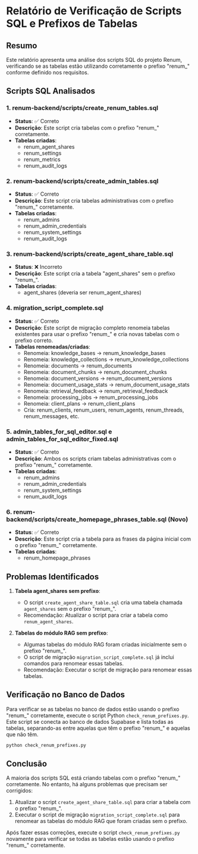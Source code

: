 # Relatório de Verificação de Scripts SQL e Prefixos de Tabelas

## Resumo

Este relatório apresenta uma análise dos scripts SQL do projeto Renum, verificando se as tabelas estão utilizando corretamente o prefixo "renum_" conforme definido nos requisitos.

## Scripts SQL Analisados

### 1. renum-backend/scripts/create_renum_tables.sql
- **Status**: ✅ Correto
- **Descrição**: Este script cria tabelas com o prefixo "renum_" corretamente.
- **Tabelas criadas**:
  - renum_agent_shares
  - renum_settings
  - renum_metrics
  - renum_audit_logs

### 2. renum-backend/scripts/create_admin_tables.sql
- **Status**: ✅ Correto
- **Descrição**: Este script cria tabelas administrativas com o prefixo "renum_" corretamente.
- **Tabelas criadas**:
  - renum_admins
  - renum_admin_credentials
  - renum_system_settings
  - renum_audit_logs

### 3. renum-backend/scripts/create_agent_share_table.sql
- **Status**: ❌ Incorreto
- **Descrição**: Este script cria a tabela "agent_shares" sem o prefixo "renum_".
- **Tabelas criadas**:
  - agent_shares (deveria ser renum_agent_shares)

### 4. migration_script_complete.sql
- **Status**: ✅ Correto
- **Descrição**: Este script de migração completo renomeia tabelas existentes para usar o prefixo "renum_" e cria novas tabelas com o prefixo correto.
- **Tabelas renomeadas/criadas**:
  - Renomeia: knowledge_bases → renum_knowledge_bases
  - Renomeia: knowledge_collections → renum_knowledge_collections
  - Renomeia: documents → renum_documents
  - Renomeia: document_chunks → renum_document_chunks
  - Renomeia: document_versions → renum_document_versions
  - Renomeia: document_usage_stats → renum_document_usage_stats
  - Renomeia: retrieval_feedback → renum_retrieval_feedback
  - Renomeia: processing_jobs → renum_processing_jobs
  - Renomeia: client_plans → renum_client_plans
  - Cria: renum_clients, renum_users, renum_agents, renum_threads, renum_messages, etc.

### 5. admin_tables_for_sql_editor.sql e admin_tables_for_sql_editor_fixed.sql
- **Status**: ✅ Correto
- **Descrição**: Ambos os scripts criam tabelas administrativas com o prefixo "renum_" corretamente.
- **Tabelas criadas**:
  - renum_admins
  - renum_admin_credentials
  - renum_system_settings
  - renum_audit_logs

### 6. renum-backend/scripts/create_homepage_phrases_table.sql (Novo)
- **Status**: ✅ Correto
- **Descrição**: Este script cria a tabela para as frases da página inicial com o prefixo "renum_" corretamente.
- **Tabelas criadas**:
  - renum_homepage_phrases

## Problemas Identificados

1. **Tabela agent_shares sem prefixo**:
   - O script `create_agent_share_table.sql` cria uma tabela chamada `agent_shares` sem o prefixo "renum_".
   - Recomendação: Atualizar o script para criar a tabela como `renum_agent_shares`.

2. **Tabelas do módulo RAG sem prefixo**:
   - Algumas tabelas do módulo RAG foram criadas inicialmente sem o prefixo "renum_".
   - O script de migração `migration_script_complete.sql` já inclui comandos para renomear essas tabelas.
   - Recomendação: Executar o script de migração para renomear essas tabelas.

## Verificação no Banco de Dados

Para verificar se as tabelas no banco de dados estão usando o prefixo "renum_" corretamente, execute o script Python `check_renum_prefixes.py`. Este script se conecta ao banco de dados Supabase e lista todas as tabelas, separando-as entre aquelas que têm o prefixo "renum_" e aquelas que não têm.

```bash
python check_renum_prefixes.py
```

## Conclusão

A maioria dos scripts SQL está criando tabelas com o prefixo "renum_" corretamente. No entanto, há alguns problemas que precisam ser corrigidos:

1. Atualizar o script `create_agent_share_table.sql` para criar a tabela com o prefixo "renum_".
2. Executar o script de migração `migration_script_complete.sql` para renomear as tabelas do módulo RAG que foram criadas sem o prefixo.

Após fazer essas correções, execute o script `check_renum_prefixes.py` novamente para verificar se todas as tabelas estão usando o prefixo "renum_" corretamente.